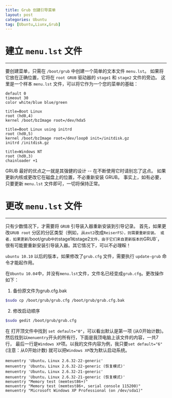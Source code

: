 ```yaml
---
title: Grub 创建引导菜单
layout: post
categories: Ubuntu
tag: [Ubuntu,Liunx,Grub]
---
```


# 建立 `menu.lst` 文件
***
要创建菜单，只需在 `/boot/grub` 中创建一个简单的文本文件 `menu.lst`。
如果将它放在正确位置，它将在 `root GRUB` 驱动器的 `stage1` 和 `stage2` 文件的旁边。
这里是一个样本 `menu.lst` 文件，可以将它作为一个您的菜单的基础：

``` GRUB
default 0
timeout 30
color white/blue blue/green

title=Boot Linux
root (hd0,4)
kernel /boot/bzImage root=/dev/hda5

title=Boot Linux using initrd
root (hd0,5)
kernel /boot/bzImage root=/dev/loop0 init=/initdisk.gz
initrd /initdisk.gz

title=Windows NT
root (hd0,3)
chainloader +1
```

GRUB 最好的优点之一就是其强健的设计 -- 在不断使用它时请别忘了这点。
如果更新内核或更改它在磁盘上的位置，不必重新安装 GRUB。
事实上，如有必要，只要更新 `menu.lst` 文件即可，一切将保持正常。

# 更改 `menu.lst` 文件
***
只有少数情况下，才需要将 `GRUB` 引导装入器重新安装到引导记录。
首先，如果更改`GRUB root` 分区的分区类型（例如，从`ext2`改成`ReiserFS），则需要重新安装。
或者，如果更新`/boot/grub`中的`stage1`和`stage2`文件，由于它们来自更新版本的`GRUB`，
很有可能要重新安装引导装入器。其它情况下，可以不必理睬！

`ubuntu 10.10` 以后的版本，如果修改了`grub.cfg` 文件，需要执行 `update-grub` 命令才能起作用。

在`Ubuntu 10.04`中，并没有`menu.lst`文件，文件名已经变成`grub.cfg`。更改操作如下：

1. 备份原文件为grub.cfg.bak
```bash
$sudo cp /boot/grub/grub.cfg /boot/grub/grub.cfg.bak
```

2. 修改启动顺序
```bash
$sudo gedit /boot/grub/grub.cfg
```
在 打开顶文件中找到 `set default="0"`，可以看出默认是第一项 (从0开始计数)。
然后找到以`menuentry`开头的所有行，下面是我顶电脑上该文件的内容，一共7行，
最后一行是`Windows XP`项。以我的文件内容为例，我只要`set default="6"`(注意：从0开始计数)
就可以把`Windows XP`改为默认启动系统。
``` GRUB
menuentry 'Ubuntu，Linux 2.6.32-22-generic'
menuentry 'Ubuntu，Linux 2.6.32-22-generic (恢复模式)'
menuentry 'Ubuntu，Linux 2.6.32-21-generic'
menuentry 'Ubuntu，Linux 2.6.32-21-generic (恢复模式)'
menuentry "Memory test (memtest86+)"
menuentry "Memory test (memtest86+, serial console 115200)"
menuentry "Microsoft Windows XP Professional (on /dev/sda1)"
```
